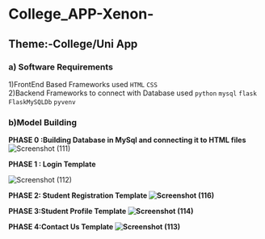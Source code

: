# College_APP-Xenon-
## Theme:-College/Uni App
### a) Software Requirements
1)FrontEnd Based Frameworks used
  `HTML` `CSS`<br>
 2)Backend Frameworks to connect with Database used `python` `mysql` `flask` `FlaskMySQLDb` `pyvenv`
### b)Model Building 
<b>PHASE 0 :Building Database in MySql and connecting it to HTML files</b>
  ![Screenshot (111)](https://user-images.githubusercontent.com/78852538/200940194-d1b20aa5-d2f0-435a-94da-4e0bd41781c1.png)

<b>PHASE 1 : Login Template</b>


![Screenshot (112)](https://user-images.githubusercontent.com/78852538/200939135-58d42630-3e34-4ceb-a25c-c4f269ae9c48.png)


<b>PHASE 2: Student Registration Template
![Screenshot (116)](https://user-images.githubusercontent.com/78852538/200939379-659ee143-91c2-4ba2-aad3-b6f31dde6d1e.png)

  
<b>PHASE 3:Student Profile Template
![Screenshot (114)](https://user-images.githubusercontent.com/78852538/200939864-114b2a0e-ce10-4db7-b4c5-2edf0457360c.png)
  
 <b>PHASE 4:Contact Us Template
   ![Screenshot (113)](https://user-images.githubusercontent.com/78852538/200940813-ab6474f2-77e2-48c6-9f9e-c42be89475fe.png)



